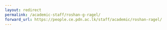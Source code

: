 ```yaml
---
layout: redirect
permalink: /academic-staff/roshan-g-ragel/
forward_url: https://people.ce.pdn.ac.lk/staff/academic/roshan-ragel/
---
```

